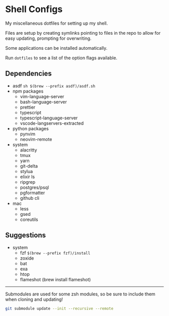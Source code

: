 # Shell Configs

My miscellaneous dotfiles for setting up my shell.

Files are setup by creating symlinks pointing to files in the repo to allow for
easy updating, prompting for overwriting.

Some applications can be installed automatically.

Run `dotfiles` to see a list of the option flags available.

## Dependencies

- asdf `sh $(brew --prefix asdf)/asdf.sh`
- npm packages
  - vim-language-server
  - bash-language-server
  - prettier
  - typescript
  - typescript-language-server
  - vscode-langservers-extracted
- python packages
  - pynvim
  - neovim-remote
- system
  - alacritty
  - tmux
  - yarn
  - git-delta
  - stylua
  - elixir ls
  - ripgrep
  - postgres/psql
  - pgformatter
  - github cli
- mac
  - less
  - gsed
  - coreutils

## Suggestions

- system
  - fzf `$(brew --prefix fzf)/install`
  - zoxide
  - bat
  - exa
  - htop
  - flameshot (brew install flameshot)

---

Submodules are used for some zsh modules, so be sure to include them when cloning and updating!

```sh
git submodule update --init --recursive --remote
```
